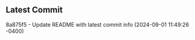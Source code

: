 
## Latest Commit
8a875f5 - Update README with latest commit info (2024-09-01 11:49:26 -0400) <Yunxi-Zhou>
